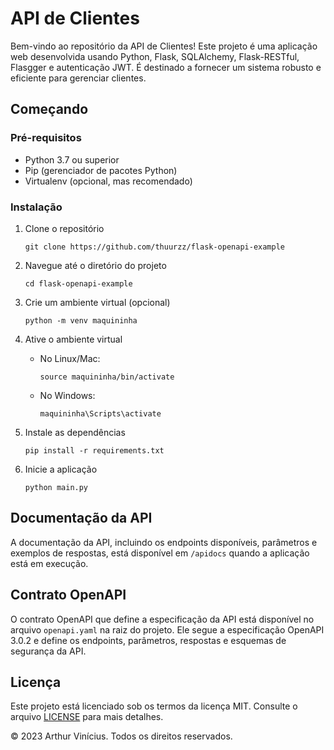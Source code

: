 # API de Clientes

Bem-vindo ao repositório da API de Clientes! Este projeto é uma aplicação web desenvolvida usando Python, Flask, SQLAlchemy, Flask-RESTful, Flasgger e autenticação JWT. É destinado a fornecer um sistema robusto e eficiente para gerenciar clientes.

## Começando

### Pré-requisitos

- Python 3.7 ou superior
- Pip (gerenciador de pacotes Python)
- Virtualenv (opcional, mas recomendado)

### Instalação

1. Clone o repositório

   ```shell
   git clone https://github.com/thuurzz/flask-openapi-example
   ```

2. Navegue até o diretório do projeto

   ```shell
   cd flask-openapi-example
   ```

3. Crie um ambiente virtual (opcional)

   ```shell
   python -m venv maquininha
   ```

4. Ative o ambiente virtual

   - No Linux/Mac:
     ```shell
     source maquininha/bin/activate
     ```
   - No Windows:
     ```shell
     maquininha\Scripts\activate
     ```

5. Instale as dependências

   ```shell
   pip install -r requirements.txt
   ```

6. Inicie a aplicação
   ```shell
   python main.py
   ```

## Documentação da API

A documentação da API, incluindo os endpoints disponíveis, parâmetros e exemplos de respostas, está disponível em `/apidocs` quando a aplicação está em execução.

## Contrato OpenAPI

O contrato OpenAPI que define a especificação da API está disponível no arquivo `openapi.yaml` na raiz do projeto. Ele segue a especificação OpenAPI 3.0.2 e define os endpoints, parâmetros, respostas e esquemas de segurança da API.

## Licença

Este projeto está licenciado sob os termos da licença MIT. Consulte o arquivo [LICENSE](LICENSE) para mais detalhes.

&copy; 2023 Arthur Vinícius. Todos os direitos reservados.
